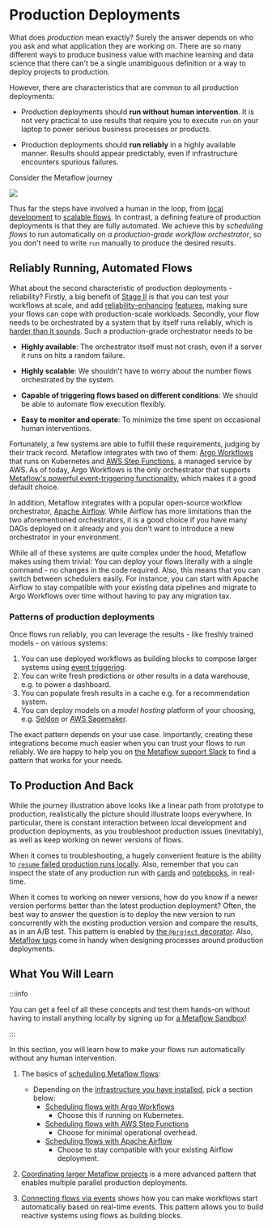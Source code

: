 
# Production Deployments

What does *production* mean exactly? Surely the answer depends on who you ask and what
application they are working on. There are so many different ways to produce business
value with machine learning and data science that there can't be a single unambiguous
definition or a way to deploy projects to production.

However, there are characteristics that are common to all production deployments:

 - Production deployments should **run without human intervention**. It is not very
 practical to use results that require you to execute `run` on your laptop to power
 serious business processes or products.

 - Production deployments should **run reliably** in a highly available manner. Results
   should appear predictably, even if infrastructure encounters spurious failures.

Consider the Metaflow journey

![](/assets/intro-cartoon-3.svg)

Thus far the steps have involved a human in the loop, from [local
development](/metaflow/introduction) to [scalable flows](/scaling/introduction). In
contrast, a defining feature of production deployments is that they are fully automated.
We achieve this by *scheduling flows* to run automatically on *a production-grade
workflow orchestrator*, so you don't need to write `run` manually to produce the desired
results.

## Reliably Running, Automated Flows

What about the second characteristic of production deployments - reliability? Firstly, a
big benefit of [Stage II](/scaling/introduction) is that you can test your workflows at
scale, and add [reliability-enhancing](/scaling/failures)
[features](/scaling/dependencies), making sure your flows can cope with production-scale
workloads. Secondly, your flow needs to be orchestrated by a system that by itself runs
reliably, which is [harder than it
sounds](https://netflixtechblog.com/unbundling-data-science-workflows-with-metaflow-and-aws-step-functions-d454780c6280).
Such a production-grade orchestrator needs to be

 - **Highly available**: The orchestrator itself must not crash, even if a server it
   runs on hits a random failure.

 - **Highly scalable**: We shouldn't have to worry about the number flows orchestrated
   by the system.

 - **Capable of triggering flows based on different conditions**: We should be able to
   automate flow execution flexibly.

 - **Easy to monitor and operate**: To minimize the time spent on occasional human
   interventions.

Fortunately, a few systems are able to fulfill these requirements, judging by their
track record. Metaflow integrates with two of them: [Argo
Workflows](https://argoproj.github.io/argo-workflows/) that runs on Kubernetes and [AWS
Step Functions](https://aws.amazon.com/step-functions/), a managed service by AWS. As
of today, Argo Workflows is the only orchestrator that supports
[Metaflow's powerful event-triggering functionality](/production/event-triggering),
which makes it a good default choice.

In addition, Metaflow integrates with a popular open-source workflow orchestrator,
[Apache Airflow](https://airflow.apache.org/). While Airflow has more limitations than
the two aforementioned orchestrators, it is a good choice if you have many DAGs deployed
on it already and you don't want to introduce a new orchestrator in your environment.

While all of these systems are quite complex under the hood, Metaflow makes using them
trivial: You can deploy your flows literally with a single command - no changes in the
code required. Also, this means that you can switch between schedulers easily. For
instance, you can start with Apache Airflow to stay compatible with your existing data
pipelines and migrate to Argo Workflows over time without having to pay any migration
tax.

### Patterns of production deployments

Once flows run reliably, you can leverage the results - like freshly trained models - on
various systems:

1. You can use deployed workflows as building blocks to compose larger systems using
   [event triggering](/production/event-triggering).
2. You can write fresh predictions or other results in a data warehouse, e.g. to power a
   dashboard.
3. You can populate fresh results in a cache e.g. for a recommendation system.
4. You can deploy models on a *model hosting* platform of your choosing, e.g.
   [Seldon](https://www.seldon.io/) or [AWS
   Sagemaker](https://docs.aws.amazon.com/sagemaker/latest/dg/how-it-works-deployment.html).

The exact pattern depends on your use case. Importantly, creating these integrations
become much easier when you can trust your flows to run reliably. We are happy to help
you on [the Metaflow support Slack](http://slack.outerbounds.co) to find a pattern that
works for your needs.

## To Production And Back

While the journey illustration above looks like a linear path from prototype to
production, realistically the picture should illustrate loops everywhere. In particular,
there is constant interaction between local development and production deployments, as
you troubleshoot production issues (inevitably), as well as keep working on newer
versions of flows. 

When it comes to troubleshooting, a hugely convenient feature is the ability to
[`resume` failed production runs
locally](/metaflow/debugging#reproducing-production-issues-locally). Also, remember that
you can inspect the state of any production run with
[cards](/metaflow/visualizing-results) and [notebooks](/metaflow/client), in real-time.

When it comes to working on newer versions, how do you know if a newer version performs
better than the latest production deployment? Often, the best way to answer the question
is to deploy the new version to run concurrently with the existing production version
and compare the results, as in an A/B test. This pattern is enabled by [the `@project`
decorator](coordinating-larger-metaflow-projects). Also, [Metaflow
tags](https://outerbounds.com/blog/five-ways-to-use-the-new-metaflow-tags/) come in
handy when designing processes around production deployments.

## What You Will Learn

:::info

You can get a feel of all these concepts and test them hands-on without having to
install anything locally by signing up for
[a Metaflow Sandbox](https://metaflow.org/sandbox/)!

:::

In this section, you will learn how to make your flows run automatically without any
human intervention. 

1. The basics of [scheduling Metaflow flows](/production/scheduling-metaflow-flows/introduction):
   - Depending on the [infrastructure you have
     installed](/getting-started/infrastructure), pick a section below:
      - [Scheduling flows with Argo
        Workflows](/production/scheduling-metaflow-flows/scheduling-with-argo-workflows)
        - Choose this if running on Kubernetes.
      - [Scheduling flows with AWS Step
        Functions](/production/scheduling-metaflow-flows/scheduling-with-aws-step-functions)
        - Choose for minimal operational overhead.
      - [Scheduling flows with Apache
        Airflow](/production/scheduling-metaflow-flows/scheduling-with-airflow)
        - Choose to stay compatible with your existing Airflow deployment.

 2. [Coordinating larger Metaflow
    projects](/production/coordinating-larger-metaflow-projects) is a more advanced pattern
    that enables multiple parallel production deployments.

3. [Connecting flows via events](/production/event-triggering) shows how you can
   make workflows start automatically based on real-time events. This pattern
   allows you to build reactive systems using flows as building blocks.

